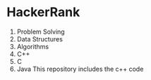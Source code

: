 # HackerRank
1. Problem Solving
2. Data Structures
3. Algorithms
4. C++
5. C
6. Java
This repository includes the c++ code